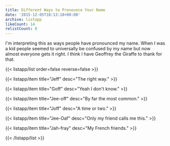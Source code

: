 ```yaml
---
title: Different Ways to Pronounce Your Name
date: '2015-12-05T18:13:18+00:00'
archive: listapp
likeCount: 14
relistCount: 0
---
```


I'm interpreting this as ways people have pronounced my name. When I was a kid people seemed to universally be confused by my name but now almost everyone gets it right. I think I have Geoffrey the Giraffe to thank for that.

<!--more-->

{{< listapp/list order=false reverse=false >}}

   {{< listapp/item title="Jeff"
      desc="The right way." >}}

   {{< listapp/item title="Goff"
      desc="Yeah I don't know." >}}

   {{< listapp/item title="Jee-off"
      desc="By far the most common." >}}

   {{< listapp/item title="Joff"
      desc="A time or two." >}}

   {{< listapp/item title="Jee-Oaf"
      desc="Only my friend calls me this." >}}

   {{< listapp/item title="Jah-fray"
      desc="My French friends." >}}

{{< /listapp/list >}}
